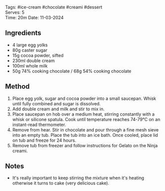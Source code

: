 Tags: #ice-cream #chocolate #creami #dessert    
Serves: 5  
Time: 20m
Date: 11-03-2024  

## Ingredients

- 4 large egg yolks
- 80g caster sugar
- 15g cocoa powder, sifted
- 230ml double cream
- 100ml whole milk
- 50g 74% cooking chocolate / 68g 54% cooking chocolate

## Method

1.   Place egg yolk, sugar and cocoa powder into a small saucepan. Whisk until fully combined and sugar is dissolved.
2. Add double cream and milk and stir to mix in.
3. Place saucepan on hob over a medium heat, stirring constantly with a whisk or silicone spatula. Cook until temperature reaches 74-79°C on an instant-read thermometer.
4. Remove from hear. Stir in chocolate and pour through a fine mesh sieve into an empty tub. Place the tub into an ice bath. Once cooled, place lid on tub and freeze for 24 hours.
5. Remove tub from freezer and follow instructions for Gelato on the Ninja creami.

## Notes

- It's really important to keep stirring the mixture when it's heating otherwise it turns to cake (very delicious cake).
